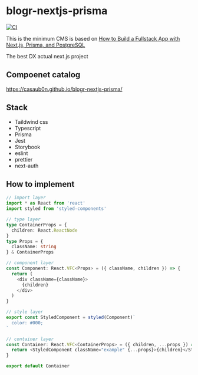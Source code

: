 # blogr-nextjs-prisma
[![CI](https://github.com/casaub0n/blogr-nextjs-prisma/workflows/CI/badge.svg)](https://github.com/casaub0n/blogr-nextjs-prisma/actions?query=workflow%3A%22Node+CI%22)

This is the minimum CMS is based on [How to Build a Fullstack App with Next.js, Prisma, and PostgreSQL](https://vercel.com/guides/nextjs-prisma-postgres)

The best DX actual next.js project

## Compoenet catalog
https://casaub0n.github.io/blogr-nextjs-prisma/

## Stack
- Taildwind css
- Typescript
- Prisma
- Jest
- Storybook
- eslint
- prettier
- next-auth

## How to implement
```typescript
// import layer
import * as React from 'react'
import styled from 'styled-components'

// type layer
type ContainerProps = {
  children: React.ReactNode
}
type Props = {
  className: string
} & ContainerProps

// component layer
const Component: React.VFC<Props> = ({ className, children }) => {
  return (
    <div className={className}>
      {children}
    </div>
  )
}

// style layer
export const StyledComponent = styled(Component)`
  color: #000;
`

// container layer
const Container: React.VFC<ContainerProps> = ({ children, ...props }) => {
  return <StyledComponent className="example" {...props}>{children}</StyledComponent>
}

export default Container
```
